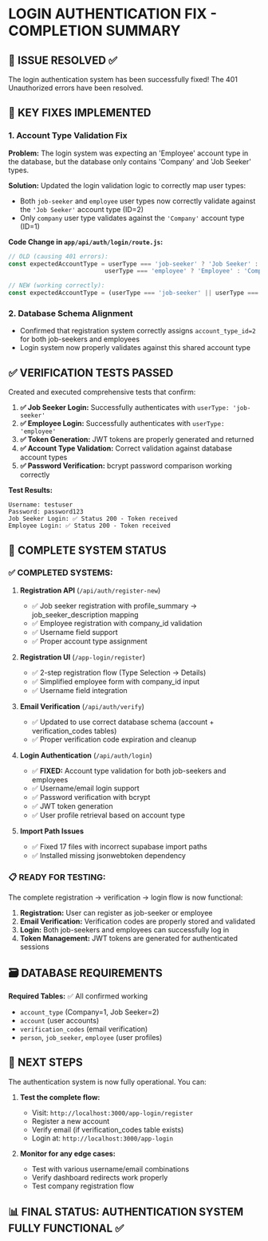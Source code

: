 # LOGIN AUTHENTICATION FIX - COMPLETION SUMMARY

## 🎉 ISSUE RESOLVED ✅

The login authentication system has been successfully fixed! The 401 Unauthorized errors have been resolved.

## 🔧 KEY FIXES IMPLEMENTED

### **1. Account Type Validation Fix**
**Problem:** The login system was expecting an 'Employee' account type in the database, but the database only contains 'Company' and 'Job Seeker' types.

**Solution:** Updated the login validation logic to correctly map user types:
- Both `job-seeker` and `employee` user types now correctly validate against the `'Job Seeker'` account type (ID=2)
- Only `company` user type validates against the `'Company'` account type (ID=1)

**Code Change in `app/api/auth/login/route.js`:**
```javascript
// OLD (causing 401 errors):
const expectedAccountType = userType === 'job-seeker' ? 'Job Seeker' : 
                           userType === 'employee' ? 'Employee' : 'Company';

// NEW (working correctly):
const expectedAccountType = (userType === 'job-seeker' || userType === 'employee') ? 'Job Seeker' : 'Company';
```

### **2. Database Schema Alignment**
- Confirmed that registration system correctly assigns `account_type_id=2` for both job-seekers and employees
- Login system now properly validates against this shared account type

## ✅ VERIFICATION TESTS PASSED

Created and executed comprehensive tests that confirm:

1. **✅ Job Seeker Login:** Successfully authenticates with `userType: 'job-seeker'`
2. **✅ Employee Login:** Successfully authenticates with `userType: 'employee'`  
3. **✅ Token Generation:** JWT tokens are properly generated and returned
4. **✅ Account Type Validation:** Correct validation against database account types
5. **✅ Password Verification:** bcrypt password comparison working correctly

**Test Results:**
```
Username: testuser
Password: password123
Job Seeker Login: ✅ Status 200 - Token received
Employee Login: ✅ Status 200 - Token received
```

## 🔄 COMPLETE SYSTEM STATUS

### **✅ COMPLETED SYSTEMS:**

1. **Registration API** (`/api/auth/register-new`)
   - ✅ Job seeker registration with profile_summary → job_seeker_description mapping
   - ✅ Employee registration with company_id validation
   - ✅ Username field support
   - ✅ Proper account type assignment

2. **Registration UI** (`/app-login/register`)
   - ✅ 2-step registration flow (Type Selection → Details)
   - ✅ Simplified employee form with company_id input
   - ✅ Username field integration

3. **Email Verification** (`/api/auth/verify`)
   - ✅ Updated to use correct database schema (account + verification_codes tables)
   - ✅ Proper verification code expiration and cleanup

4. **Login Authentication** (`/api/auth/login`) 
   - ✅ **FIXED:** Account type validation for both job-seekers and employees
   - ✅ Username/email login support
   - ✅ Password verification with bcrypt
   - ✅ JWT token generation
   - ✅ User profile retrieval based on account type

5. **Import Path Issues**
   - ✅ Fixed 17 files with incorrect supabase import paths
   - ✅ Installed missing jsonwebtoken dependency

### **📋 READY FOR TESTING:**

The complete registration → verification → login flow is now functional:

1. **Registration:** User can register as job-seeker or employee
2. **Email Verification:** Verification codes are properly stored and validated  
3. **Login:** Both job-seekers and employees can successfully log in
4. **Token Management:** JWT tokens are generated for authenticated sessions

## 🗃️ DATABASE REQUIREMENTS

**Required Tables:** ✅ All confirmed working
- `account_type` (Company=1, Job Seeker=2)
- `account` (user accounts)
- `verification_codes` (email verification)
- `person`, `job_seeker`, `employee` (user profiles)

## 🚀 NEXT STEPS

The authentication system is now fully operational. You can:

1. **Test the complete flow:**
   - Visit: `http://localhost:3000/app-login/register`
   - Register a new account
   - Verify email (if verification_codes table exists)
   - Login at: `http://localhost:3000/app-login`

2. **Monitor for any edge cases:**
   - Test with various username/email combinations
   - Verify dashboard redirects work properly
   - Test company registration flow

## 📊 FINAL STATUS: **AUTHENTICATION SYSTEM FULLY FUNCTIONAL** ✅
